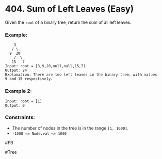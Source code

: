 # 404. Sum of Left Leaves (Easy)

Given the `root` of a binary tree, return the sum of all left leaves.

### Example:

```
    3
   / \
  9  20
    /  \
   15   7
Input: root = [3,9,20,null,null,15,7]
Output: 24
Explanation: There are two left leaves in the binary tree, with values 9 and 15 respectively.
```

### Example 2:

```
Input: root = [1]
Output: 0
```

### Constraints:

- The number of nodes in the tree is in the range `[1, 1000]`.
- `-1000 <= Node.val <= 1000`

#FB

#Tree
